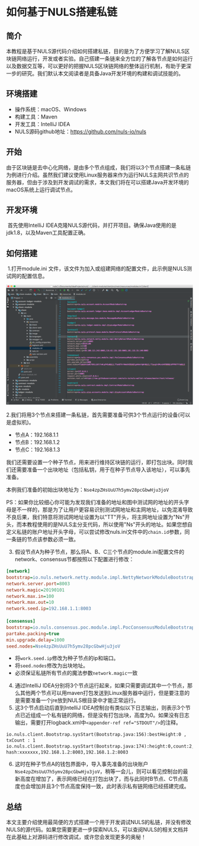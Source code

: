# 如何基于NULS搭建私链

## 简介

​	本教程是基于NULS源代码介绍如何搭建私链，目的是为了方便学习了解NULS区块链网络运行，开发或者实验。自己搭建一条链来全方位的了解各节点是如何运行以及数据交互等，可以更好的把握NULS区块链网络的整体运行机制，有助于更深一步的研究。我们默认本文阅读者是具备Java开发环境的构建和调试技能的。



## 环境搭建

- 操作系统：macOS、Windows
- 构建工具：Maven
- 开发工具：IntelliJ IDEA
- NULS源码github地址：https://github.com/nuls-io/nuls



## 开始

​	由于区块链是去中心化网络，是由多个节点组成，我们将以3个节点搭建一条私链为例进行介绍。虽然我们建议使用Linux服务器来作为运行NULS主网共识节点的服务器，但由于涉及到开发调试的需求，本文我们将在可以搭建Java开发环境的macOS系统上运行调试节点。

## 开发环境

​	首先使用IntelliJ IDEA克隆NULS源代码，并打开项目。确保Java使用的是jdk1.8，以及Maven工具配置正确。

## 如何搭建

​	1.打开module.ini 文件，该文件为加入或组建网络的配置文件，此示例是NULS测试网的配置信息。

![image-20190103193901967](images/image-20190103193901967.png)

2.我们将用3个节点来搭建一条私链，首先需要准备可供3个节点运行的设备(可以是虚拟机)。

- 节点A：192.168.1.1
- 节点B：192.168.1.2
- 节点C：192.168.1.3

我们还需要设置一个种子节点，用来进行维持区块链的运行，即打包出块。同时我们还需要准备一个出块地址（包括私钥，用于在种子节点导入该地址），可以事先准备。

本例我们准备的初始出块地址为：`Nse4zpZHsUuU7h5ymv28pcGbwHju3joV`

PS：如果你比较细心你可能为发现我们准备的地址和图中测试网的地址的开头字母是不一样的，那是为了让用户更容易识别测试网地址和主网地址，以免混淆导致不良后果，我们特意将测试网地址设置为以"TT"开头，将主网地址设置为"Ns"开头，而本教程使用的是NULS主分支代码，所以使用"Ns"开头的地址。如果您想自定义私链的账户地址开头字母，可以尝试修改nuls.ini文件中的`chain.id`参数，同一条链的节点该参数必须一致。

3. 假设节点A为种子节点，那么将A、B、C三个节点的module.ini配置文件的network、consensus节都按照以下配置进行修改：

```ini
[network]
bootstrap=io.nuls.network.netty.module.impl.NettyNetworkModuleBootstrap
network.server.port=8003
network.magic=20190101
network.max.in=100
network.max.out=10
network.seed.ip=192.168.1.1:8003

[consensus]
bootstrap=io.nuls.consensus.poc.module.impl.PocConsensusModuleBootstrap
partake.packing=true
min.upgrade.delay=1000
seed.nodes=Nse4zpZHsUuU7h5ymv28pcGbwHju3joV
```

- 将`work.seed.ip`修改为种子节点的ip和端口。
- 将`seed.nodes`修改为出块地址。
- 必须保证私链所有节点的魔法参数`network.magic`一致

4. 通过IntelliJ IDEA分别将3个节点运行起来，如果只需要调试其中一个节点，那么其他两个节点可以用maven打包发送到Linux服务器中运行，但是要注意的是需要准备一个jre放到NULS根目录中才能正常运行。
5. 这3个节点启动后直到IntelliJ IDEA控制台有类似以下日志输出，则表示3个节点已近组成一个私有链的网络，但是没有打包出块，高度为0。如果没有日志输出，需要打开logback.xml中`<appender-ref ref="STDOUT"/>`的注释。

```
io.nuls.client.Bootstrap.sysStart(Bootstrap.java:156):bestHeight:0 , txCount : 1 io.nuls.client.Bootstrap.sysStart(Bootstrap.java:174):height:0,count:2, hash:xxxxxxx,192.168.1.2:8003,192.168.1.2:8003

```

6. 这时在种子节点A的钱包界面中，导入事先准备的出块账户`Nse4zpZHsUuU7h5ymv28pcGbwHju3joV`，稍等一会儿，则可以看见控制台的最新高度在增加了，表示网络已经在打包出块了，而与此同时B节点、C节点高度也会增加并且3个节点高度保持一致，此时表示私有链网络已经搭建完成。

## 总结

​	本文主要介绍使用最简便的方式搭建一个用于开发调试NULS的私链，并没有修改NULS的源代码。如果您需要更进一步探索NULS，可以查阅NULS的相关文档并在此基础上对源码进行修改调试，或许您会发现更多的奥秘！

